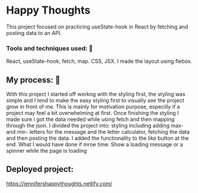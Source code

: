 # Happy Thoughts

This project focused on practicing useState-hook in React by fetching and posting data to an API. 

### Tools and techniques used: 💪

React, useState-hook, fetch, map. CSS, JSX. I made the layout using flebox.

## My process: 🧠

With this project I started off workng with the styling first, the styling was simple and I tend to make the easy styling first to visually see the project grow in front of me. This is mainly for motivation purpose, especilly if a project may feel a bit overwhelming at first. Once finishing the styling I made sure I got the data needed while using fetch and then mapping through the json. I divided the project into: styling including adding max- and min- letters for the message and the letter calculator, fetching the data and then posting the data. I added the functionality to the like button at the end.
What I would have done if mroe time: Show a loading message or a spinner while the page is loading


## Deployed project:

https://jennifershappythoughts.netlify.com/ 
